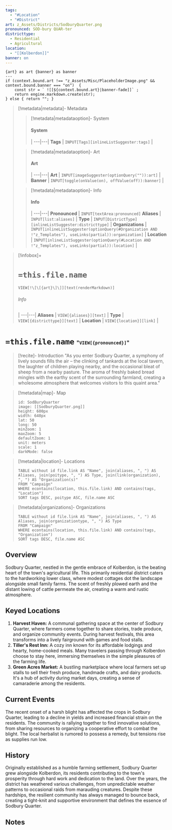 ```yaml
---
tags:
  - "#Location"
  - "#District"
art: z_Assets/Districts/SodburyQuarter.png
pronounced: SOD-bury QUAR-ter
districttype:
  - Residential
  - Agricultural
location:
  - "[[Kolberdon]]"
banner: on
---
```


```meta-bind-js-view 
{art} as art {banner} as banner
--- 
if (context.bound.art !== "z_Assets/Misc/PlaceholderImage.png" && context.bound.banner === "on")  { 
    const str = ` ![[${context.bound.art}|banner-fade]]` ;
    return engine.markdown.create(str); 
} else { return ""; }
```

> [!metadata|metadata]- Metadata 
>> [!metadata|metadataoption]- System
>> #### System
>>  |
>> ---|---|
> **Tags** | `INPUT[Tags][inlineListSuggester:tags]` |
>
>> [!metadata|metadataoption]- Art
>> #### Art
>>  |
>> ---|---|
> **Art** | `INPUT[imageSuggester(optionQuery("")):art]` |
> **Banner** | `INPUT[toggle(onValue(on), offValue(off)):banner]` |
>
>> [!metadata|metadataoption]- Info
>> #### Info
>>  |
>> ---|---|
> **Pronounced** |  `INPUT[textArea:pronounced]`
> **Aliases** | `INPUT[list:aliases]` |
> **Type** | `INPUT[DistrictType][inlineListSuggester:districttype]` |
> **Organizations** | `INPUT[inlineListSuggester(optionQuery(#Organization AND !"z_Templates"), useLinks(partial)):organization]` |
> **Location** | `INPUT[inlineListSuggester(optionQuery(#Location AND !"z_Templates"), useLinks(partial)):location]` |

> [!infobox]+
> # `=this.file.name`
> `VIEW[!\[\[{art}\]\]][text(renderMarkdown)]`
> ###### Info
>  |
> ---|---|
> **Aliases** | `VIEW[{aliases}][text]` |
> **Type** | `VIEW[{districttype}][text]` |
> **Location** | `VIEW[{location}][link]` |

# **`=this.file.name`** <span style="font-size: medium">"`VIEW[{pronounced}]`"</span>

> [!recite]- Introduction
> "As you enter Sodbury Quarter, a symphony of lively sounds fills the air – the clinking of tankards at the local tavern, the laughter of children playing nearby, and the occasional bleat of sheep from a nearby pasture. The aroma of freshly baked bread mingles with the earthy scent of the surrounding farmland, creating a wholesome atmosphere that welcomes visitors to this quaint area."

> [!metadata|map]- Map
> ```leaflet
> id: SodBuryQuarter
> image: [[SodburyQuarter.png]]
> height: 600px
> width: 640px
> lat: 50
> long: 50
> minZoom: 1
> maxZoom: 5
> defaultZoom: 1
> unit: meters
> scale: 1
> darkMode: false
> ```

> [!metadata|location]- Locations
> ```dataview
> TABLE without id file.link AS "Name", join(aliases, ", ") AS Aliases, join(poitype, ", ") AS Type, join(link(organization), ", ") AS "Organization(s)"
> FROM "Campaign"
> WHERE econtains(location, this.file.link) AND contains(tags, "Location")
> SORT tags DESC, poitype ASC, file.name ASC

> [!metadata|organizations]- Organizations
> ```dataview
> TABLE without id file.link AS "Name", join(aliases, ", ") AS Aliases, join(organizationtype, ", ") AS Type
> FROM "Campaign"
> WHERE econtains(location, this.file.link) AND contains(tags, "Organization")
> SORT tags DESC, file.name ASC

## Overview 

Sodbury Quarter, nestled in the gentle embrace of Kolberdon, is the beating heart of the town's agricultural life. This primarily residential district caters to the hardworking lower class, where modest cottages dot the landscape alongside small family farms. The scent of freshly plowed earth and the distant lowing of cattle permeate the air, creating a warm and rustic atmosphere.

## Keyed Locations

1. **Harvest Haven:** A communal gathering space at the center of Sodbury Quarter, where farmers come together to share stories, trade produce, and organize community events. During harvest festivals, this area transforms into a lively fairground with games and food stalls.
2. **Tiller's Rest Inn:** A cozy inn known for its affordable lodgings and hearty, home-cooked meals. Many travelers passing through Kolberdon choose to stay here, immersing themselves in the simple pleasures of the farming life.
3. **Green Acres Market:** A bustling marketplace where local farmers set up stalls to sell their fresh produce, handmade crafts, and dairy products. It's a hub of activity during market days, creating a sense of camaraderie among the residents.


## Current Events

The recent onset of a harsh blight has affected the crops in Sodbury Quarter, leading to a decline in yields and increased financial strain on the residents. The community is rallying together to find innovative solutions, from sharing resources to organizing a cooperative effort to combat the blight. The local herbalist is rumored to possess a remedy, but tensions rise as supplies run low.

## History

Originally established as a humble farming settlement, Sodbury Quarter grew alongside Kolberdon, its residents contributing to the town's prosperity through hard work and dedication to the land. Over the years, the district has weathered various challenges, from unpredictable weather patterns to occasional raids from marauding creatures. Despite these hardships, the resilient community has always managed to bounce back, creating a tight-knit and supportive environment that defines the essence of Sodbury Quarter.

## Notes

